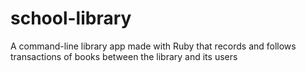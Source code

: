 # school-library
A command-line library app made with Ruby that records and follows transactions of books between the library and its users
